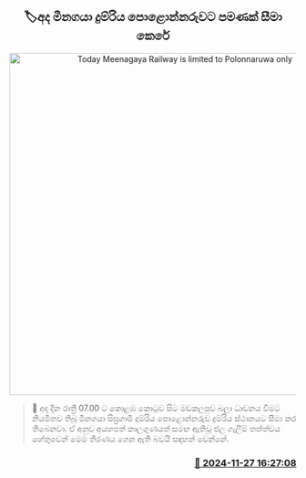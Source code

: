 <p align='center'><b><h2 align='center' title='Today Meenagaya Railway is limited to Polonnaruwa only'>🏷අද මීනගයා දුම්රි​ය පොළොන්නරුවට පමණක් සීමා කෙරේ</h2></b></p>
<p align='center'><img src='https://helakuru.sgp1.cdn.digitaloceanspaces.com/esana/images/lib/trainjaffna.jpg' width='600' alt='Today Meenagaya Railway is limited to Polonnaruwa only'></p>

>📝 අද දින රාත්‍රී 07.00 ට කොළඹ කොටුව සිට මඩකලපුව බලා ධාවනය වීමට නියමිතව තිබූ මීනගයා සිඝ්‍රගාමී දුම්රිය පොළොන්නරුව දුම්රිය ස්ථානයට සීමා කර තිබෙනවා.
ඒ අනුව අයහපත් කාලගුණයත් සමඟ ඇතිවූ ජල ගැලීම් තත්ත්වය හේතුවෙන් මෙම තීරණය ගෙන ඇති බවයි සඳහන් වෙන්නේ.


<h3 align='right'><a href='https://www.helakuru.lk/esana/p/105514/'>📅 2024-11-27 16:27:08</a></h3>
